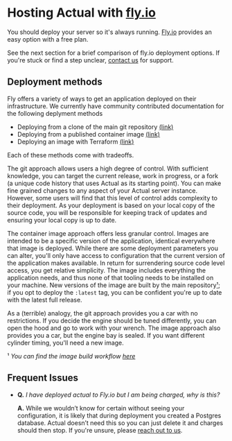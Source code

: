 [git-guide]: ./Fly-git
[image-guide]: ./Fly-image
[terraform-guide]: ./Fly-terraform
[ci-build]: https://github.com/actualbudget/actual-server/blob/master/.github/workflows/build.yml


# Hosting Actual with [fly.io](https://fly.io)

You should deploy your server so it's always running. [Fly.io](https://fly.io) provides an easy
option with a free plan.

See the next section for a brief comparison of fly.io deployment options. If you're stuck or find a
step unclear, [contact us](/Contact) for support.

## Deployment methods

Fly offers a variety of ways to get an application deployed on their infrastructure. We currently
have community contributed documentation for the following deplyment methods
- Deploying from a clone of the main git repository [(link)][git-guide]
- Deploying from a published container image [(link)][image-guide]
- Deploying an image with Terraform [(link)][terraform-guide]

Each of these methods come with tradeoffs.

The git approach allows users a high degree of control. With sufficient knowledge, you can target
the current release, work in progress, or a fork (a unique code history that uses Actual as its
starting point). You can make fine grained changes to any aspect of your Actual server instance.
However, some users will find that this level of control adds complexity to their deployment. As
your deployment is based on your local copy of the source code, you will be responsible for keeping
track of updates and ensuring your local copy is up to date.

The container image approach offers less granular control. Images are intended to be a specific
version of the application, identical everywhere that image is deployed. While there are some
deployment parameters you can alter, you'll only have access to configuration that the current
version of the application makes available. In return for surrendering source code level access, you
get relative simplicity. The image includes everything the application needs, and thus none of that
tooling needs to be installed on your machine. New versions of the image are built by the main
repository[¹](#deployment_1); if you opt to deploy the `:latest` tag, you can be confident you're up
to date with the latest full release.

As a (terrible) analogy, the git approach provides you a car with no restrictions. If you decide the
engine should be tuned differently, you can open the hood and go to work with your wrench. The image
approach also provides you a car, but the engine bay is sealed. If you want different cylinder
timing, you'll need a new image.

<a name="deployment_1" />¹ *You can find the image build workflow [here][ci-build]*

## Frequent Issues

- **Q.** *I have deployed actual to Fly.io but I am being charged, why is this?*

  **A.** While we wouldn’t know for certain without seeing your configuration, it is likely that during
  deployment you created a Postgres database. Actual doesn’t need this so you can just delete it and
  charges should then stop. If you're unsure, please [reach out to us](/Contact).
